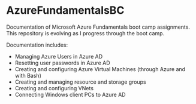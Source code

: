# AzureFundamentalsBC
Documentation of Microsoft Azure Fundamentals boot camp assignments. This repository is evolving as I progress through the boot camp. 

Documentation includes:
- Managing Azure Users in Azure AD 
- Resetting user passwords in Azure AD
- Creating and configuring Azure Virtual Machines (through Azure and with Bash) 
- Creating and managing resource and storage groups 
- Creating and configuring VNets 
- Connecting Windows client PCs to Azure AD
